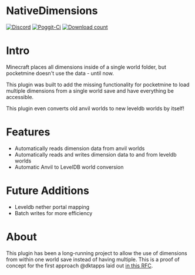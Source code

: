 # NativeDimensions
[![Discord](https://img.shields.io/badge/chat-on%20discord-7289da.svg)](https://discord.gg/tZQMhBQ)
[![Poggit-Ci](https://poggit.pmmp.io/ci.shield/jasonwynn10/NativeDimensions/NativeDimensions)](https://poggit.pmmp.io/ci/jasonwynn10/NativeDimensions/NativeDimensions)
[![Download count](https://poggit.pmmp.io/shield.dl.total/NativeDimensions)](https://poggit.pmmp.io/p/NativeDimensions)

# Intro
Minecraft places all dimensions inside of a single world folder, but pocketmine doesn't use the data - until now.

This plugin was built to add the missing functionality for pocketmine to load multiple dimensions from a single world save and have everything be accessible.

This plugin even converts old anvil worlds to new leveldb worlds by itself!

# Features
* Automatically reads dimension data from anvil worlds
* Automatically reads and writes dimension data to and from leveldb worlds
* Automatic Anvil to LevelDB world conversion

# Future Additions
* Leveldb nether portal mapping
* Batch writes for more efficiency

# About
This plugin has been a long-running project to allow the use of dimensions from within one world save instead of having multiple. This is a proof of concept for the first approach @dktapps laid out [in this RFC](https://forums.pmmp.io/threads/dimensions-support-and-new-level-dimensions-api.361/).